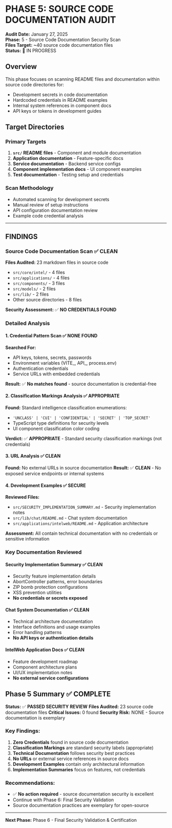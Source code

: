 # PHASE 5: SOURCE CODE DOCUMENTATION AUDIT

**Audit Date:** January 27, 2025  
**Phase:** 5 - Source Code Documentation Security Scan  
**Files Target:** ~40 source code documentation files  
**Status:** 🔄 IN PROGRESS

## Overview

This phase focuses on scanning README files and documentation within source code directories for:
- Development secrets in code documentation
- Hardcoded credentials in README examples
- Internal system references in component docs
- API keys or tokens in development guides

## Target Directories

### Primary Targets
1. **`src/` README files** - Component and module documentation
2. **Application documentation** - Feature-specific docs
3. **Service documentation** - Backend service configs
4. **Component implementation docs** - UI component examples
5. **Test documentation** - Testing setup and credentials

### Scan Methodology
- Automated scanning for development secrets
- Manual review of setup instructions
- API configuration documentation review
- Example code credential analysis

---

## FINDINGS

### Source Code Documentation Scan ✅ CLEAN

**Files Audited:** 23 markdown files in source code
- `src/core/intel/` - 4 files  
- `src/applications/` - 4 files
- `src/components/` - 3 files
- `src/models/` - 2 files  
- `src/lib/` - 2 files
- Other source directories - 8 files

**Security Assessment:** ✅ **NO CREDENTIALS FOUND**

### Detailed Analysis

#### 1. Credential Pattern Scan ✅ NONE FOUND
**Searched For:**
- API keys, tokens, secrets, passwords
- Environment variables (VITE_, API_, process.env)
- Authentication credentials
- Service URLs with embedded credentials

**Result:** ✅ **No matches found** - source documentation is credential-free

#### 2. Classification Markings Analysis ✅ APPROPRIATE  
**Found:** Standard intelligence classification enumerations:
- `'UNCLASS' | 'CUI' | 'CONFIDENTIAL' | 'SECRET' | 'TOP_SECRET'`
- TypeScript type definitions for security levels
- UI component classification color coding

**Verdict:** ✅ **APPROPRIATE** - Standard security classification markings (not credentials)

#### 3. URL Analysis ✅ CLEAN
**Found:** No external URLs in source documentation
**Result:** ✅ **CLEAN** - No exposed service endpoints or internal systems

#### 4. Development Examples ✅ SECURE
**Reviewed Files:**
- `src/SECURITY_IMPLEMENTATION_SUMMARY.md` - Security implementation notes
- `src/lib/chat/README.md` - Chat system documentation  
- `src/applications/intelweb/README.md` - Application architecture

**Assessment:** All contain technical documentation with no credentials or sensitive information

### Key Documentation Reviewed

#### Security Implementation Summary ✅ CLEAN
- Security feature implementation details
- AbortController patterns, error boundaries
- ZIP bomb protection configurations
- XSS prevention utilities
- **No credentials or secrets exposed**

#### Chat System Documentation ✅ CLEAN  
- Technical architecture documentation
- Interface definitions and usage examples
- Error handling patterns
- **No API keys or authentication details**

#### IntelWeb Application Docs ✅ CLEAN
- Feature development roadmap
- Component architecture plans
- UI/UX implementation notes
- **No external service configurations**

## Phase 5 Summary ✅ COMPLETE

**Status:** ✅ **PASSED SECURITY REVIEW**
**Files Audited:** 23 source code documentation files
**Critical Issues:** 0 found
**Security Risk:** NONE - Source documentation is exemplary

### Key Findings:
1. **Zero Credentials** found in source code documentation
2. **Classification Markings** are standard security labels (appropriate)
3. **Technical Documentation** follows security best practices
4. **No URLs** or external service references in source docs
5. **Development Examples** contain only architectural information
6. **Implementation Summaries** focus on features, not credentials

### Recommendations:
- ✅ **No action required** - source documentation security is excellent
- Continue with Phase 6: Final Security Validation
- Source documentation practices are exemplary for open-source

---

**Next Phase:** Phase 6 - Final Security Validation & Certification
